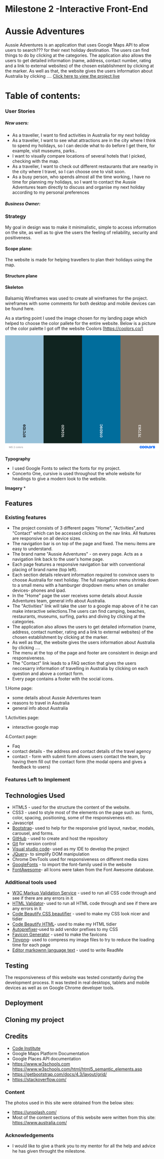 
# Milestone 2 -Interactive Front-End 
# Aussie Adventures


Aussie Adventures is an application that uses Google Maps API to allow users to search??? for their next holiday destination. The users can find things to do by clicking at the categories. The application also allows the users to get detailed information (name, address, contact number, rating and a link to external websites) of the chosen establishment by clicking at the marker. 
As well as that, the website gives the users information about Australia by clicking ....
[Click here to view the project live]()

# Table of contents:



### User Stories

##### New users:
* As a traveller, I want to find activities in Australia for my next holiday 
* As a traveller, I want to see what attractions are in the city where I think to spend my holidays, so I can decide what to do before I get there, for example, visit museums, parks..
* I want to visually compare locations of several hotels that I picked, checking with the map.
* As a traveller, I want to check out different restaurants that are nearby in the city where I travel, so I can choose one to visit soon.
* As a busy person, who spends almost all the time working, I have no time for planning my holidays, so I want to contact the Aussie Adventures team directly to discuss and organise my next holiday according to my personal preferences



##### Business Owner:


### Strategy 
My goal in design was to make it minimalistic, simple to access information on the site, as well as to give the users the feeling of reliability, security and positiveness.


#### Scope plane:
The website is made for helping travellers to plan their holidays using the map.

#### Structure plane

#### Skeleton

 Balsamiq Wireframes was used to create all wireframes for the project.
 wireframes with some comments for both desktop and mobile devices can be found here.



As a starting point I used the image chosen for my landing page which helped to choose the color pallete for the entire website.
Below is a picture of the color palette I got off the website Coolors [https://coolors.co/]

![color-scheme](design/color-scheme.png)

 

**Typography**
* I used Google Fonts to select the fonts for my project. 
* Concerto One, cursive is used throughout the whole website for headings to give a modern look to the website.

 **Imagery**
* 


## Features

### Existing features 
+  The project consists of 3 different pages "Home", "Activities",and "Contact" which can be accessed clicking on the nav links. All features are responsive on all device sizes.
+  The navigation bar is on top of the page and fixed. The menu items are easy to understand. 
+ The  brand name "Aussie Adventures" - on every page. Acts as a navigation link back to the user's home page.
+ Each page features a responsive navigation bar with conventional placing of  brand name (top left).
+ Each section details relevant information required to convince users to choose Australia for next holiday. The full navigation menu shrinks down to a small menu with a hamburger dropdown menu when on smaller devices- phones and ipad.
+ In the "Home" page the user receives some details about Aussie Adventures team, general info about Australia.
+ The "Activities" link will take the user to a google map above of it he can make interactive selections.The users can find camping, beaches, restaurants, museums, surfing, parks and diving by clicking at the categories.
+ The application also allows the users to get detailed information (name, address, contact number, rating and a link to external websites) of the chosen establishment by clicking at the marker.
+ As well as that, the website gives the users information about Australia by clicking ....
+ The menu at the top of the page and footer are consistent in design and responsiveness.
+ The "Contact" link leads to a FAQ section that gives the users neccesarry information of travelling in Australia by clicking on each question and above a contact form. 
+ Every page contains a footer with the social icons.



1.Home page:
+ some details about Aussie Adventures team
+ reasons to travel in Asutralia
+ general info about Australia
  


1.Activities page:
 + interactive google map

4.Contact page:
+ Faq
+ contact details - the address and contact details of the travel agency
+ contact - form with submit form allows users contact the team, by having them fill out the contact form (the modal opens and gives a feedback to users)



### Features Left to Implement


## Technologies Used

* HTML5 - used for the structure the content of the website.
* CSS3 - used to style  most of the elements on the page such as: fonts, color, spacing, positioning, some of the responsiveness etc.
* Javascript
* [Bootstrap](https://getbootstrap.com/)-  used to help for the responsive grid layout, navbar, modals, carousel, and forms.
* [GitHub](https://github.com/) - used to create and host the repository
* [Git](https://git-scm.com/) for version control
* [Visual studio code](https://code.visualstudio.com/)- used as my IDE to develop the project
* [JQuery](https://jquery.com/)- to simplify DOM manipulation
* Chrome DevTools used for responsiveness on different media sizes
* [GoogleFonts](https://fonts.google.com/)  - to import the font-family used in the website
* [FontAwesome](https://fontawesome.com/)- all Icons were taken from the Font Awesome database.


### Additional tools used
* [W3C Markup Validation Service](https://jigsaw.w3.org/css-validator/) - used to run all CSS code through and see if there are any errors in it
* [HTML Validator](https://validator.w3.org/)- used to run all HTML code through and see if there are any errors in it
* [Code Beautify CSS beautifier](https://www.freeformatter.com/css-beautifier.html) - used to make my CSS look nicer and tidier
* [Code Beautify HTML](https://webformatter.com/)- used to make my HTML tidier
* [Autoprefixer](https://autoprefixer.github)-used to add vendor prefixes to my CSS
* [Favicon Generator](https://realfavicongenerator.net/) - used to make the favicons
* [Tinypng](tinypng.com )- used to compress my image files to try to reduce the loading time for each page
* [Editor markownn language text](https://dillinger.io) - used to write ReadMe



## Testing
The responsiveness of this website was tested constantly during the development process. It was tested in real desktops, tablets and mobile devices as well as on Google Chrome developer tools.


## Deployment


## Cloning my project



## Credits
- [Code Institute](https://codeinstitute.net/)
- Google Maps Platform Documentation
- Google Places API documentation
- https://www.w3schools.com https://www.w3schools.com/html/html5_semantic_elements.asp
- https://getbootstrap.com/docs/4.3/layout/grid/
- https://stackoverflow.com/

### Content

  The photos used in this site were obtained from the below sites:
*  https://unsplash.com/
* Most of the content sections of this website were written from this site:
https://www.australia.com/


### Acknowledgements


- I would like to give a thank you to my mentor for all the help and advice he has given throught the milestone.





























